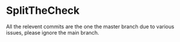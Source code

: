 # SplitTheCheck

All the relevent commits are the one the master branch due to various issues, please ignore the main branch.
